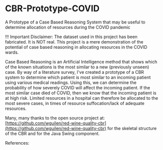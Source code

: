 # CBR-Prototype-COVID
A Prototype of a Case Based Reasoning System that may be useful to determine allocation of resources during the COVID pandemic

!!! Important Disclaimer: The dataset used in this project has been fabricated. It is NOT real. This project is a mere demonstration of the potential of case based reasoning in allocating resources in the COVID wards.

Case Based Reasoning is an Artificial Intelligence method that shows which of the known situations is the most similar to a new (previously unseen) case. By way of a literature survey, I've created a prototype of a CBR system to determine which patient is most similar to an incoming patient using various medical readings. Using this, we can determine the probability of how severely COVID will affect the incoming patient. If the most similar case died of COVID, then we know that the incoming patient is at high risk. Limited resources in a hospital can therefore be allocated to the most severe cases, in times of resource suffocation/lack of adequate resources.

Many, many thanks to the open source project at: [https://github.com/wguilen/red-wine-quality-cbr](https://github.com/wguilen/red-wine-quality-cbr) for the skeletal structure of the CBR and for the Java Swing component.

References:
